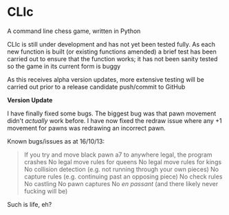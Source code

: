 CLIc
====

A command line chess game, written in Python

CLIc is still under development and has not yet been tested fully.
As each new function is built (or existing functions amended) a
brief test has been carried out to ensure that the function works;
it has not been sanity tested so the game in its current form is buggy

As this receives alpha version updates, more extensive testing will be
carried out prior to a release candidate push/commit to GitHub


**Version Update**

I have finally fixed some bugs. The biggest bug was that pawn movement didn't _actually_ 
work before. I have now fixed the redraw issue where any +1 movement for pawns was 
redrawing an incorrect pawn.

Known bugs/issues as at 16/10/13:

>If you try and move black pawn a7 to anywhere legal, the program crashes
>No legal move rules for queens
>No legal move rules for kings
>No collision detection (e.g. not running through your own pieces)
>No capture rules (e.g. continuing past an opposing piece)
>No check rules
>No castling
>No pawn captures
>No _en passant_ (and there likely never fucking will be)

Such is life, eh?

